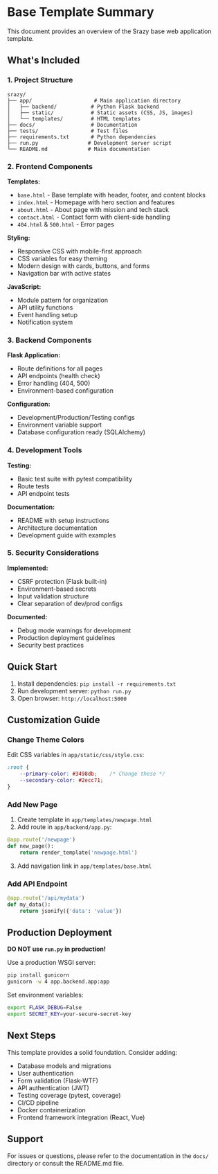 # Base Template Summary

This document provides an overview of the Srazy base web application template.

## What's Included

### 1. Project Structure
```
srazy/
├── app/                    # Main application directory
│   ├── backend/           # Python Flask backend
│   ├── static/            # Static assets (CSS, JS, images)
│   └── templates/         # HTML templates
├── docs/                  # Documentation
├── tests/                 # Test files
├── requirements.txt       # Python dependencies
├── run.py                # Development server script
└── README.md             # Main documentation
```

### 2. Frontend Components

**Templates:**
- `base.html` - Base template with header, footer, and content blocks
- `index.html` - Homepage with hero section and features
- `about.html` - About page with mission and tech stack
- `contact.html` - Contact form with client-side handling
- `404.html` & `500.html` - Error pages

**Styling:**
- Responsive CSS with mobile-first approach
- CSS variables for easy theming
- Modern design with cards, buttons, and forms
- Navigation bar with active states

**JavaScript:**
- Module pattern for organization
- API utility functions
- Event handling setup
- Notification system

### 3. Backend Components

**Flask Application:**
- Route definitions for all pages
- API endpoints (health check)
- Error handling (404, 500)
- Environment-based configuration

**Configuration:**
- Development/Production/Testing configs
- Environment variable support
- Database configuration ready (SQLAlchemy)

### 4. Development Tools

**Testing:**
- Basic test suite with pytest compatibility
- Route tests
- API endpoint tests

**Documentation:**
- README with setup instructions
- Architecture documentation
- Development guide with examples

### 5. Security Considerations

**Implemented:**
- CSRF protection (Flask built-in)
- Environment-based secrets
- Input validation structure
- Clear separation of dev/prod configs

**Documented:**
- Debug mode warnings for development
- Production deployment guidelines
- Security best practices

## Quick Start

1. Install dependencies: `pip install -r requirements.txt`
2. Run development server: `python run.py`
3. Open browser: `http://localhost:5000`

## Customization Guide

### Change Theme Colors
Edit CSS variables in `app/static/css/style.css`:
```css
:root {
    --primary-color: #3498db;    /* Change these */
    --secondary-color: #2ecc71;
}
```

### Add New Page
1. Create template in `app/templates/newpage.html`
2. Add route in `app/backend/app.py`:
```python
@app.route('/newpage')
def new_page():
    return render_template('newpage.html')
```
3. Add navigation link in `app/templates/base.html`

### Add API Endpoint
```python
@app.route('/api/mydata')
def my_data():
    return jsonify({'data': 'value'})
```

## Production Deployment

**DO NOT use `run.py` in production!**

Use a production WSGI server:
```bash
pip install gunicorn
gunicorn -w 4 app.backend.app:app
```

Set environment variables:
```bash
export FLASK_DEBUG=False
export SECRET_KEY=your-secure-secret-key
```

## Next Steps

This template provides a solid foundation. Consider adding:

- Database models and migrations
- User authentication
- Form validation (Flask-WTF)
- API authentication (JWT)
- Testing coverage (pytest, coverage)
- CI/CD pipeline
- Docker containerization
- Frontend framework integration (React, Vue)

## Support

For issues or questions, please refer to the documentation in the `docs/` directory or consult the README.md file.
